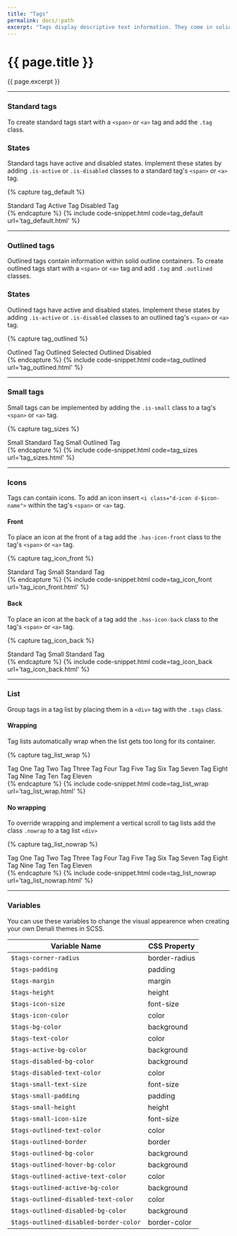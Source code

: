 ```yaml
---
title: "Tags"
permalink: docs/:path
excerpt: "Tags display descriptive text information. They come in solid, outline, and selectable styles. Tags can be grouped into scrolling or wrapping lists. Icons can also be added to tags."
---
```


# {{ page.title }}

{{ page.excerpt }}

---

### Standard tags

To create standard tags start with a `<span>` or `<a>` tag and add the `.tag` class.

### States

Standard tags have active and disabled states. Implement these states by adding `.is-active` or `.is-disabled` classes to a standard tag&#39;s `<span>` or `<a>` tag.

{% capture tag_default %}

<div class="tags">
  <span class="tag">Standard Tag</span>
  <span class="tag is-active">Active Tag</span>
  <span class="tag is-disabled">Disabled Tag</span>
</div>
 {% endcapture %}
{% include code-snippet.html code=tag_default url='tag_default.html' %}

---

### Outlined tags

Outlined tags contain information within solid outline containers. To create outlined tags start with a `<span>` or `<a>` tag and add `.tag` and `.outlined` classes.

### States

Outlined tags have active and disabled states. Implement these states by adding `.is-active` or `.is-disabled` classes to an outlined tag&#39;s `<span>` or `<a>` tag.

{% capture tag_outlined %}

<div class="tags">
  <a class="tag outlined">Outlined Tag</a>
  <a class="tag outlined is-active">Outlined Selected</a>
  <a class="tag outlined is-disabled">Outlined Disabled</a>
</div>
 {% endcapture %}
{% include code-snippet.html code=tag_outlined url='tag_outlined.html' %}

---

### Small tags

Small tags can be implemented by adding the `.is-small` class to a tag&#39;s `<span>` or `<a>` tag.

{% capture tag_sizes %}

<div class="tags">
  <span class="tag is-small">Small Standard Tag</span>
  <span class="tag outlined is-small">Small Outlined Tag</span>
</div>
 {% endcapture %}
{% include code-snippet.html code=tag_sizes url='tag_sizes.html' %}

---

### Icons

Tags can contain icons. To add an icon insert `<i class="d-icon d-$icon-name">` within the tag&#39;s `<span>` or `<a>` tag.

#### Front

To place an icon at the front of a tag add the `.has-icon-front` class to the tag&#39;s `<span>` or `<a>` tag.

{% capture tag_icon_front %}

<div class="tags">
<span class="tag has-icon-front"><i class="d-icon d-check"></i>Standard Tag</span>
<span class="tag is-small has-icon-front"><i class="d-icon d-check"></i>Small Standard Tag</span>
</div>
 {% endcapture %}
{% include code-snippet.html code=tag_icon_front url='tag_icon_front.html' %}

#### Back

To place an icon at the back of a tag add the `.has-icon-back` class to the tag&#39;s `<span>` or `<a>` tag.

{% capture tag_icon_back %}

<div class="tags">
<span class="tag has-icon-back">Standard Tag<a class="d-icon d-close"></a></span>
<span class="tag is-small has-icon-back">Small Standard Tag<a class="d-icon d-close"></a></span>
</div>
 {% endcapture %}
{% include code-snippet.html code=tag_icon_back url='tag_icon_back.html' %}

---

### List

Group tags in a tag list by placing them in a `<div>` tag with the `.tags` class.

#### Wrapping

Tag lists automatically wrap when the list gets too long for its container.

{% capture tag_list_wrap %}

<div class="tags">
  <span class="tag">Tag One</span>
  <span class="tag">Tag Two</span>
  <span class="tag">Tag Three</span>
  <span class="tag">Tag Four</span>
  <span class="tag">Tag Five</span>
  <span class="tag">Tag Six</span>
  <span class="tag">Tag Seven</span>
  <span class="tag">Tag Eight</span>
  <span class="tag">Tag Nine</span>
  <span class="tag">Tag Ten</span>
  <span class="tag">Tag Eleven</span>
</div>
 {% endcapture %}
{% include code-snippet.html code=tag_list_wrap url='tag_list_wrap.html' %}

#### No wrapping

To override wrapping and implement a vertical scroll to tag lists add the class `.nowrap` to a tag list `<div>`

{% capture tag_list_nowrap %}

<div class="tags nowrap">
  <span class="tag">Tag One</span>
  <span class="tag">Tag Two</span>
  <span class="tag">Tag Three</span>
  <span class="tag">Tag Four</span>
  <span class="tag">Tag Five</span>
  <span class="tag">Tag Six</span>
  <span class="tag">Tag Seven</span>
  <span class="tag">Tag Eight</span>
  <span class="tag">Tag Nine</span>
  <span class="tag">Tag Ten</span>
  <span class="tag">Tag Eleven</span>
</div>
 {% endcapture %}
{% include code-snippet.html code=tag_list_nowrap url='tag_list_nowrap.html' %}

---

### Variables

You can use these variables to change the visual appearence when creating your own Denali themes in SCSS.

| Variable Name                          | CSS Property  |
| -------------------------------------- | ------------- |
| `$tags-corner-radius`                  | border-radius |
| `$tags-padding`                        | padding       |
| `$tags-margin`                         | margin        |
| `$tags-height`                         | height        |
| `$tags-icon-size`                      | font-size     |
| `$tags-icon-color`                     | color         |
| `$tags-bg-color`                       | background    |
| `$tags-text-color`                     | color         |
| `$tags-active-bg-color`                | background    |
| `$tags-disabled-bg-color`              | background    |
| `$tags-disabled-text-color`            | color         |
| `$tags-small-text-size`                | font-size     |
| `$tags-small-padding`                  | padding       |
| `$tags-small-height`                   | height        |
| `$tags-small-icon-size`                | font-size     |
| `$tags-outlined-text-color`            | color         |
| `$tags-outlined-border`                | border        |
| `$tags-outlined-bg-color`              | background    |
| `$tags-outlined-hover-bg-color`        | background    |
| `$tags-outlined-active-text-color`     | color         |
| `$tags-outlined-active-bg-color`       | background    |
| `$tags-outlined-disabled-text-color`   | color         |
| `$tags-outlined-disabled-bg-color`     | background    |
| `$tags-outlined-disabled-border-color` | border-color  |
